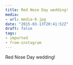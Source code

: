 ```yaml
---
title: Red Nose Day wedding!
media:
- url: media-0.jpg
date: "2015-03-13T20:41:52Z"
draft: false
tags:
- imported
- from-instagram
---
```

Red Nose Day wedding\!
